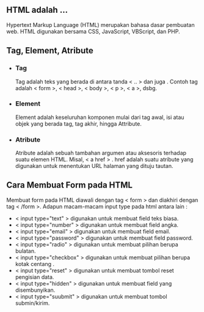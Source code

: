 <h2> HTML adalah ... </h2>
Hypertext Markup Language (HTML) merupakan bahasa dasar pembuatan web. 
HTML digunakan bersama CSS, JavaScript, VBScript, dan PHP.
<h2> Tag, Element, Atribute </h2>
<ul>
    <li><h3>Tag</h3></li>
    Tag adalah teks yang berada di antara tanda < .. > dan juga </ ... >. 
    Contoh tag adalah < form >, < head >, < body >, < p >, < a >, dsbg.
    <li><h3>Element</h3></li>
    Element adalah keseluruhan komponen mulai dari tag awal, isi atau objek yang berada tag, tag akhir, hingga Attribute.
    <li><h3>Atribute</h3></li>
    Atribute adalah sebuah tambahan argumen atau aksesoris terhadap suatu elemen HTML. Misal, < a href > . href adalah suatu atribute yang digunakan untuk menentukan URL halaman yang dituju tautan.
</ul>
<h2>Cara Membuat Form pada HTML </h2>
Membuat form pada HTML diawali dengan tag < form > dan diakhiri dengan tag < /form >. Adapun macam-macam input type pada html antara lain :
<ul>
    <li>< input type="text" > digunakan untuk membuat field teks biasa. </li>
    <li>< input type="number" > digunakan untuk membuat field angka. </li>
    <li>< input type="email" > digunakan untuk membuat field email. </li>
    <li>< input type="password" > digunakan untuk membuat field password. </li>
    <li>< input type="radio" > digunakan untuk membuat pilihan berupa bulatan. </li>
    <li>< input type="checkbox" > digunakan untuk membuat pilihan berupa kotak centang . </li>
    <li>< input type="reset" > digunakan untuk membuat tombol reset pengisian data. </li>
    <li>< input type="hidden" > digunakan untuk membuat field yang disembunyikan. </li>
    <li>< input type="suubmit" > digunakan untuk membuat tombol submin/kirim. </li>
</ul>

        